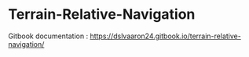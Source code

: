 # Terrain-Relative-Navigation
Gitbook documentation : https://dslvaaron24.gitbook.io/terrain-relative-navigation/
